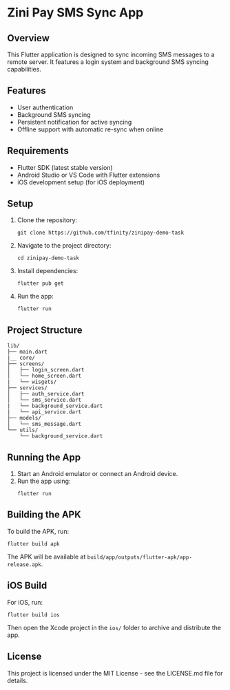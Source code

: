 # Zini Pay SMS Sync App

## Overview

This Flutter application is designed to sync incoming SMS messages to a remote server. It features a login system and background SMS syncing capabilities.

## Features

- User authentication
- Background SMS syncing
- Persistent notification for active syncing
- Offline support with automatic re-sync when online

## Requirements

- Flutter SDK (latest stable version)
- Android Studio or VS Code with Flutter extensions
- iOS development setup (for iOS deployment)

## Setup

1. Clone the repository:
   ```
   git clone https://github.com/tfinity/zinipay-demo-task
   ```

2. Navigate to the project directory:
   ```
   cd zinipay-demo-task
   ```

3. Install dependencies:
   ```
   flutter pub get
   ```

4. Run the app:
   ```
   flutter run
   ```

## Project Structure

```
lib/
├── main.dart
|__ core/
├── screens/
│   ├── login_screen.dart
│   └── home_screen.dart
|   └── wisgets/
├── services/
│   ├── auth_service.dart
│   └── sms_service.dart
|   └── background_service.dart
|   └── api_service.dart
├── models/
│   └── sms_message.dart
└── utils/
    └── background_service.dart
```

## Running the App

1. Start an Android emulator or connect an Android device.
2. Run the app using:
   ```
   flutter run
   ```

## Building the APK

To build the APK, run:
```
flutter build apk
```
The APK will be available at `build/app/outputs/flutter-apk/app-release.apk`.

## iOS Build

For iOS, run:
```
flutter build ios
```
Then open the Xcode project in the `ios/` folder to archive and distribute the app.

## License

This project is licensed under the MIT License - see the LICENSE.md file for details.